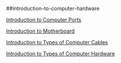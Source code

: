 ##introduction-to-computer-hardware

[Introduction to Computer Ports](https://github.com/harshalparmar/introduction-to-computer-hardware/blob/main/Introduction%20to%20Computer%20Ports.txt)

[Introduction to Motherboard](https://github.com/harshalparmar/introduction-to-computer-hardware/blob/main/Introduction%20to%20Motherboard.txt)

[Introduction to Types of Computer Cables](https://github.com/harshalparmar/introduction-to-computer-hardware/blob/main/Introduction%20to%20Types%20of%20Computer%20Cables.txt)

[Introduction to Types of Computer Hardware](https://github.com/harshalparmar/introduction-to-computer-hardware/blob/main/Introduction%20to%20Types%20of%20Computer%20Hardware.txt)
